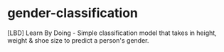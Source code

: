 # gender-classification
[LBD] Learn By Doing - Simple classification model that takes in height, weight &amp; shoe size to predict a person's gender.
